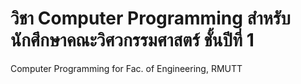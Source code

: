 # วิชา Computer Programming สำหรับนักศึกษาคณะวิศวกรรมศาสตร์ ชั้นปีที่ 1
Computer Programming for Fac. of Engineering, RMUTT
